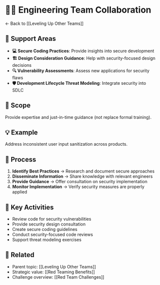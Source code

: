 # 👩‍💻 Engineering Team Collaboration

← Back to [[Leveling Up Other Teams]]

## 🔧 Support Areas
- **💻 Secure Coding Practices**: Provide insights into secure development
- **🏗️ Design Consideration Guidance**: Help with security-focused design decisions
- **🔍 Vulnerability Assessments**: Assess new applications for security flaws
- **🛡️ Development Lifecycle Threat Modeling**: Integrate security into SDLC

## 📏 Scope
Provide expertise and just-in-time guidance (not replace formal training).

## 💡 Example
Address inconsistent user input sanitization across products.

## 🔄 Process
1. **Identify Best Practices** → Research and document secure approaches
2. **Disseminate Information** → Share knowledge with relevant engineers
3. **Provide Guidance** → Offer consultation on security implementation
4. **Monitor Implementation** → Verify security measures are properly applied

## 🎯 Key Activities
- Review code for security vulnerabilities
- Provide security design consultation
- Create secure coding guidelines
- Conduct security-focused code reviews
- Support threat modeling exercises

## 🔗 Related
- Parent topic: [[Leveling Up Other Teams]]
- Strategic value: [[Red Teaming Benefits]]
- Challenge overview: [[Red Team Challenges]]
